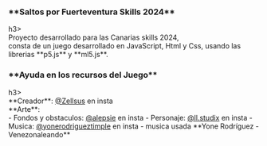 <h3>**Saltos por Fuerteventura Skills 2024**</h3>h3><br />
Proyecto desarrollado para las Canarias skills 2024,<br />
consta de un juego desarrollado en JavaScript, Html y Css, usando las librerias **p5.js** y **ml5.js**.

<h3>**Ayuda en los recursos del Juego**</h3>h3><br />
**Creador**: <a href="https://www.instagram.com/zellsus?igsh=MTBqcHQyYXRtbHdxcg==">@Zellsus</a> en insta<br />
**Arte**: <br />
  - Fondos y obstaculos: <a href="https://www.instagram.com/alepsie?igsh=OWVnM3ZibmhldnFk">@alepsie</a> en insta
  - Personaje: <a href="https://www.instagram.com/ll.studix?igsh=MTc4ajgzcWV1cjFwaw==">@ll.studix</a> en insta
  - Musica: <a href="https://www.instagram.com/yonerodrigueztimple?igsh=MTYzbWJ5eXN2YnlqYw==">@yonerodrigueztimple</a> en insta - musica usada **Yone Rodríguez - Venezonaleando**
